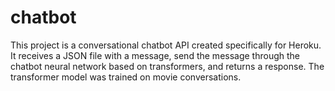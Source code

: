# chatbot
This project is a conversational chatbot API created specifically for Heroku. It receives a JSON file with a message, send the message through the chatbot neural network based on transformers, and returns a response. The transformer model was trained on movie conversations.
